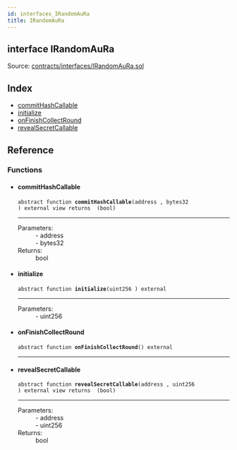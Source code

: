 ```yaml
---
id: interfaces_IRandomAuRa
title: IRandomAuRa
---
```


<div class="contract-doc"><div class="contract"><h2 class="contract-header"><span class="contract-kind">interface</span> IRandomAuRa</h2><div class="source">Source: <a href="https://github.com/poanetwork/posdao-contracts/blob/v0.1.0/contracts/interfaces/IRandomAuRa.sol" target="_blank">contracts/interfaces/IRandomAuRa.sol</a></div></div><div class="index"><h2>Index</h2><ul><li><a href="interfaces_IRandomAuRa.html#commitHashCallable">commitHashCallable</a></li><li><a href="interfaces_IRandomAuRa.html#initialize">initialize</a></li><li><a href="interfaces_IRandomAuRa.html#onFinishCollectRound">onFinishCollectRound</a></li><li><a href="interfaces_IRandomAuRa.html#revealSecretCallable">revealSecretCallable</a></li></ul></div><div class="reference"><h2>Reference</h2><div class="functions"><h3>Functions</h3><ul><li><div class="item function"><span id="commitHashCallable" class="anchor-marker"></span><h4 class="name">commitHashCallable</h4><div class="body"><code class="signature"><span>abstract </span>function <strong>commitHashCallable</strong><span>(address , bytes32 ) </span><span>external </span><span>view </span><span>returns  (bool) </span></code><hr/><dl><dt><span class="label-parameters">Parameters:</span></dt><dd><div><code></code> - address</div><div><code></code> - bytes32</div></dd><dt><span class="label-return">Returns:</span></dt><dd>bool</dd></dl></div></div></li><li><div class="item function"><span id="initialize" class="anchor-marker"></span><h4 class="name">initialize</h4><div class="body"><code class="signature"><span>abstract </span>function <strong>initialize</strong><span>(uint256 ) </span><span>external </span></code><hr/><dl><dt><span class="label-parameters">Parameters:</span></dt><dd><div><code></code> - uint256</div></dd></dl></div></div></li><li><div class="item function"><span id="onFinishCollectRound" class="anchor-marker"></span><h4 class="name">onFinishCollectRound</h4><div class="body"><code class="signature"><span>abstract </span>function <strong>onFinishCollectRound</strong><span>() </span><span>external </span></code><hr/></div></div></li><li><div class="item function"><span id="revealSecretCallable" class="anchor-marker"></span><h4 class="name">revealSecretCallable</h4><div class="body"><code class="signature"><span>abstract </span>function <strong>revealSecretCallable</strong><span>(address , uint256 ) </span><span>external </span><span>view </span><span>returns  (bool) </span></code><hr/><dl><dt><span class="label-parameters">Parameters:</span></dt><dd><div><code></code> - address</div><div><code></code> - uint256</div></dd><dt><span class="label-return">Returns:</span></dt><dd>bool</dd></dl></div></div></li></ul></div></div></div>
